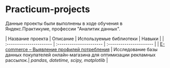# Practicum-projects

Данные проекты были выполнены в ходе обучения в Яндекс.Практикуме, профессии "Аналитик данных".

| Название проекта | Описание | Используемые библиотеки | Навыки |
| :---------------------- | :---------------------- | :---------------------- |
| [E-commerce – Выявление профилей потребления](https://github.com/Ichayochek/Practicum-projects/tree/main/E-commerce%3AIdentification%20of%20consumption%20profiles) | Исследование базы данных покупателей онлайн-магазина для оптимизации рекламных рассылок.| *pandas, datetime, scipy, matplotlib* | 
